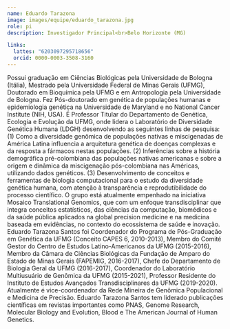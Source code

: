 ```yaml
---
name: Eduardo Tarazona
image: images/equipe/eduardo_tarazona.jpg
role: pi
description: Investigador Principal<br>Belo Horizonte (MG)

links:
  lattes: "6203097295718656"
  orcid: 0000-0003-3508-3160
---
```


Possui graduação em Ciências Biológicas pela Universidade de Bologna (Itália), Mestrado pela Universidade Federal de Minas Gerais (UFMG), Doutorado em Bioquímica pela UFMG e em Antropologia pela Universidade de Bologna. Fez Pós-doutorado em genética de populações humanas e epidemiologia genética na Universidade de Maryland e no National Cancer Institute (NIH, USA). É Professor Titular do Departamento de Genética, Ecologia e Evolução da UFMG, onde lidera o Laboratório de Diversidade Genética Humana (LDGH) desenvolvendo as seguintes linhas de pesquisa: (1) Como a diversidade genômica de populações nativas e miscigenadas de América Latina influencia a arquitetura genética de doenças complexas e da resposta a fármacos nestas populações. (2) Inferências sobre a história demográfica pré-colombiana das populações nativas americanas e sobre a origem e dinâmica da miscigenação pós-colombiana nas Américas, utilizando dados genéticos. (3) Desenvolvimento de conceitos e ferramentas de biologia computacional para o estudo da diversidade genética humana, com atenção à transparência e reprodutibilidade do processo científico. O grupo está atualmente empenhado na iniciativa Mosaico Translational Genomics, que com um enfoque transdisciplinar que integra conceitos estatísticos, das ciências da computação, biomédicos e da saúde pública aplicados na global precision medicine e na medicina baseada em evidências, no contexto do ecossistema de saúde e inovação. Eduardo Tarazona Santos foi Coordenador do Programa de Pós-Graduação em Genética da UFMG (Conceito CAPES 6, 2010-2013), Membro do Comité Gestor do Centro de Estudos Latino-Americanos da UFMG (2015-2016), Membro da Câmara de Ciências Biológicas da Fundação de Amparo do Estado de Minas Gerais (FAPEMIG, 2016-2017), Chefe do Departamento de Biologia Geral da UFMG (2016-2017), Coordenador do Laboratório Multiusuário de Genômica da UFMG (2015-2021), Professor Residente do Instituto de Estudos Avançados Transdisciplinares da UFMG (2019-2020). Atualmente é vice-coordenador da Rede Mineira de Genômica Populacional e Medicina de Precisão. Eduardo Tarazona Santos tem liderado publicações científicas em revistas importantes como PNAS, Genome Research, Molecular Biology and Evolution, Blood e The American Journal of Human Genetics.
